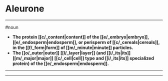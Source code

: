 # Aleurone
---
#noun
- **The protein [[c/_content|content]] of the [[e/_embryo|embryo]], [[e/_endosperm|endosperm]], or perisperm of [[c/_cereals|cereals]], in the [[f/_form|form]] of [[m/_minute|minute]] particles.**
- **The [[o/_outer|outer]] [[l/_layer|layer]] (and [[i/_its|its]] [[m/_major|major]] [[c/_cell|cell]] type and [[i/_its|its]] specialized protein) of the [[e/_endosperm|endosperm]].**
---
---
